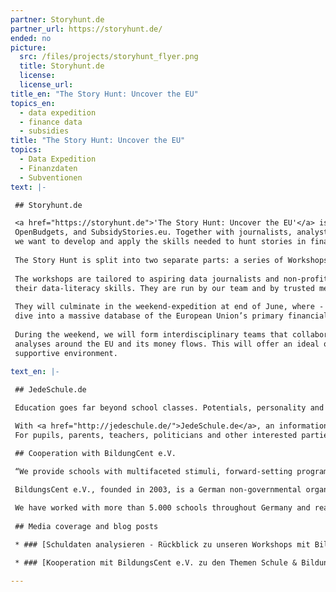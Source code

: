 ```yaml
---
partner: Storyhunt.de
partner_url: https://storyhunt.de/
ended: no
picture:
  src: /files/projects/storyhunt_flyer.png
  title: Storyhunt.de
  license:
  license_url:
title_en: "The Story Hunt: Uncover the EU"
topics_en:
  - data expedition
  - finance data
  - subsidies  
title: "The Story Hunt: Uncover the EU"
topics:
  - Data Expedition
  - Finanzdaten
  - Subventionen
text: |- 

 ## Storyhunt.de

 <a href="https://storyhunt.de">'The Story Hunt: Uncover the EU'</a> is a programme hosted by the Open Knowledge Foundation Germany's teams of Datenschule, 
 OpenBudgets, and SubsidyStories.eu. Together with journalists, analysts, non-profit organizations, developers and designers, 
 we want to develop and apply the skills needed to hunt stories in financial data.
 
 The Story Hunt is split into two separate parts: a series of Workshops and an Expedition Weekend in Berlin.
 
 The workshops are tailored to aspiring data journalists and non-profit organizations that are interested in improving 
 their data-literacy skills. They are run by our team and by trusted members of the civic tech community in Germany.
 
 They will culminate in the weekend-expedition at end of June, where - together with proven experts - we are going to 
 dive into a massive database of the European Union’s primary financial instrument, the ESIFunds.
 
 During the weekend, we will form interdisciplinary teams that collaboratively work on finding stories, leads, and data 
 analyses around the EU and its money flows. This will offer an ideal opportunity to practice the acquired skills in a 
 supportive environment.
 
text_en: |-

 ## JedeSchule.de

 Education goes far beyond school classes. Potentials, personality and the commitment to society develop mainly outside of the curriculum. However, information about schools, their activities and partnerships are sparely available in Germany.

 With <a href="http://jedeschule.de/">JedeSchule.de</a>, an information and research platform about schools in Germany, we advocate transparency within the educational system and encourage dialogues between different stakeholders working in this field. 
 For pupils, parents, teachers, politicians and other interested parties we give an overview of 30,000 general schools in Germany. For the first time, information about school types, language courses, number of employed teachers, school activities and partner organisations are presented in detail for each federal state. JedeSchule.de is a joint project between BildungsCent e.V. and School of Data Germany.

 ## Cooperation with BildungCent e.V.

 “We provide schools with multifaceted stimuli, forward-setting programmes and the linking-up with extracurricular partners. We allow for good and effective practical experience and pique interest in a new culture of teaching and learning.“

 BildungsCent e.V., founded in 2003, is a German non-governmental organisation (NGO) working in the educational sector. We aim to enhance the teaching and learning culture by fostering new educational approaches including education for sustainable development. Our action-oriented programmes promote students engagement and the implementation of important issues such as climate change, sustainable development, participation and leadership.
 
 We have worked with more than 5.000 schools throughout Germany and realised innovative educational projects in cooperation with the German government as well as with other civil society organisations. Located in Berlin, we are currently running seven different programmes.
 
 ## Media coverage and blog posts

 * ### [Schuldaten analysieren - Rückblick zu unseren Workshops mit BildungsCent e.V.](https://datenschule.de/blog/2016/12/DS-Workshops-Data-pipeline-BC/)

 * ### [Kooperation mit BildungsCent e.V. zu den Themen Schule & Bildung](https://datenschule.de/blog/2016/10/DS-Kick-Off-Schule-Bildung/)

---
```

   